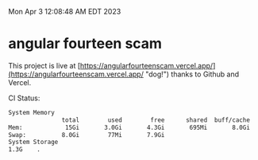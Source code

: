 Mon Apr  3 12:08:48 AM EDT 2023

# angular fourteen scam


This project is live at [https://angularfourteenscam.vercel.app/](https://angularfourteenscam.vercel.app/ "dog!") thanks to Github and Vercel.

CI Status: 

```bash
System Memory
               total        used        free      shared  buff/cache   available
Mem:            15Gi       3.0Gi       4.3Gi       695Mi       8.0Gi        11Gi
Swap:          8.0Gi        77Mi       7.9Gi
System Storage
1.3G	.
```
```bash

